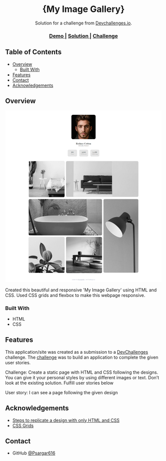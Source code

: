 <!-- Please update value in the {}  -->

<h1 align="center">{My Image Gallery}</h1>

<div align="center">
   Solution for a challenge from  <a href="http://devchallenges.io" target="_blank">Devchallenges.io</a>.
</div>

<div align="center">
  <h3>
    <a href="https://psargar616.github.io/My-Gallery-devchallenges/">
      Demo
    </a>
    <span> | </span>
    <a href="https://github.com/Psargar616/My-Gallery-devchallenges">
      Solution
    </a>
    <span> | </span>
    <a href="https://devchallenges.io/challenges/gcbWLxG6wdennelX7b8I">
      Challenge
    </a>
  </h3>
</div>

<!-- TABLE OF CONTENTS -->

## Table of Contents

- [Overview](#overview)
  - [Built With](#built-with)
- [Features](#features)
- [Contact](#contact)
- [Acknowledgements](#acknowledgements)

<!-- OVERVIEW -->

## Overview

![screenshot](./screenshots/screencapture-My-Image-Gallery.png)

Created this beautiful and responsive 'My Image Gallery' using HTML and CSS. Used CSS grids and flexbox to make this webpage responsive.

### Built With


- HTML
- CSS

## Features


This application/site was created as a submission to a [DevChallenges](https://devchallenges.io/challenges) challenge. The [challenge](https://devchallenges.io/challenges/gcbWLxG6wdennelX7b8I) was to build an application to complete the given user stories.

Challenge: Create a static page with HTML and CSS following the designs. You can give it your personal styles by using different images or text. Don’t look at the existing solution. Fulfill user stories below

User story: I can see a page following the given design


## Acknowledgements



- [Steps to replicate a design with only HTML and CSS](https://devchallenges-blogs.web.app/how-to-replicate-design/)
- [CSS Grids](https://developer.mozilla.org/en-US/docs/Learn/CSS/CSS_layout/Grids)

## Contact

- GitHub [@Psargar616](https://github.com/Psargar616)

